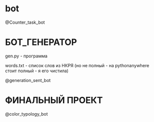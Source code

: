 # bot

@Counter_task_bot

# БОТ_ГЕНЕРАТОР

gen.py - программа


words.txt - список слов из НКРЯ (но не полный - на pythonanywhere стоит полный - я его чистила)


@generation_sent_bot

# ФИНАЛЬНЫЙ ПРОЕКТ

@color_typology_bot
